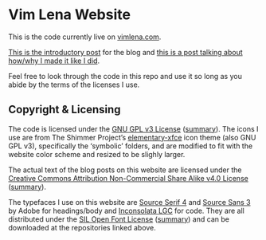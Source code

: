 # Vim Lena Website

This is the code currently live on [vimlena.com](https://vimlena.com).

[This is the introductory post](https://vimlena.com/posts/2025/08/intro) for the blog and [this is a post talking about how/why I made it like I did](https://vimlena.com/posts/2025/08/making-a-blog-in-2025).

Feel free to look through the code in this repo and use it so long as you abide by the terms of the licenses I use.

## Copyright & Licensing

The code is licensed under the [GNU GPL v3 License](https://www.gnu.org/licenses/gpl-3.0.txt) ([summary](https://gist.github.com/kn9ts/cbe95340d29fc1aaeaa5dd5c059d2e60)). The icons I use are from The Shimmer Project’s [elementary-xfce](https://github.com/shimmerproject/elementary-xfce/tree/master) icon theme (also GNU GPL v3), specifically the ‘symbolic’ folders, and are modified to fit with the website color scheme and resized to be slighly larger.

The actual text of the blog posts on this website are licensed under the [Creative Commons Attribution Non-Commercial Share Alike v4.0 License](https://creativecommons.org/licenses/by-nc-sa/4.0/legalcode.txt) ([summary](https://creativecommons.org/licenses/by-nc-sa/4.0/deed.en)).

The typefaces I use on this website are [Source Serif 4](https://github.com/adobe-fonts/source-serif) and [Source Sans 3](https://github.com/adobe-fonts/source-sans) by Adobe for headings/body and [Inconsolata LGC](https://github.com/MihailJP/Inconsolata-LGC) for code. They are all distributed under the [SIL Open Font License](https://openfontlicense.org/documents/OFL.txt) ([summary](https://www.tldrlegal.com/license/open-font-license-ofl-explained)) and can be downloaded at the repositories linked above.